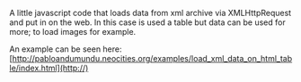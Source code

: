 A little javascript code that loads data from xml archive via XMLHttpRequest and put in on the web. In this case is used a table but data can be used for more; to load images for example.


An example can be seen here: [http://pabloandumundu.neocities.org/examples/load_xml_data_on_html_table/index.html](http://)